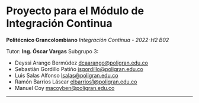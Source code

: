 # Proyecto para el Módulo de Integración Continua

**Politécnico Grancolombiano**
_Integración Continua - 2022-H2 B02_

Tutor: **Ing. Óscar Vargas**
Subgrupo 3:
  + Deyssi Arango Bermúdez       dcaarango@poligran.edu.co
  + Sebastián Gordillo Patiño    jsgordillo@poligran.edu.co
  + Luis Salas Alfonso           lsalas@poligran.edu.co
  + Ramón Barrios Láscar         elbarrios1@poligran.edu.co
  + Manuel Coy                   macoyben@poligran.edu.co

---
